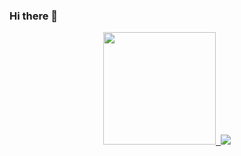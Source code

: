 ### Hi there 👋

<!--
**Absoleme/Absoleme** is a ✨ _special_ ✨ repository because its `README.md` (this file) appears on your GitHub profile.

Here are some ideas to get you started:

- 🔭 I’m currently working on ...
- 🌱 I’m currently learning ...
- 👯 I’m looking to collaborate on ...
- 🤔 I’m looking for help with ...
- 💬 Ask me about ...
- 📫 How to reach me: ...
- 😄 Pronouns: ...
- ⚡ Fun fact: ...
-->

<p align="center">
  <a href="https://github.com/godwinKvg"><img height="180em" src="https://camo.githubusercontent.com/56d522733fdbdd398136dea3002bde5a0ec3d3bf2c6e5a70978b82e047b8bc48/68747470733a2f2f6769746875622d726561646d652d73746174732d65696768742d74686574612e76657263656c2e6170702f6170693f757365726e616d653d676f6477696e4b76672673686f775f69636f6e733d74727565267468656d653d7675652d6461726b26696e636c7564655f616c6c5f636f6d6d6974733d7472756526636f756e745f707269766174653d74727565" data-canonical-src="https://github-readme-stats-eight-theta.vercel.app/api?username=Absoleme&show_icons=true&theme=vue-dark&include_all_commits=true&count_private=true" style="max-width:100%;">
  <img height="180em"  data-canonical-src="https://github-readme-stats-eight-theta.vercel.app/api/top-langs/?username=Absoleme&layout=compact&exclude_lang=java+r&theme=vue-dark" style="max-width:100%;">
</a>
<img src="https://github-readme-stats-eight-theta.vercel.app/api/top-langs/?username=Absoleme&layout=compact&exclude_lang=java+r&theme=vue-dark" />
  </p>
